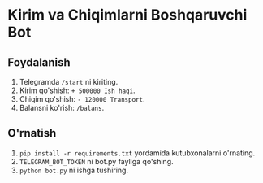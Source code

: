 
# Kirim va Chiqimlarni Boshqaruvchi Bot

## Foydalanish
1. Telegramda `/start` ni kiriting.
2. Kirim qo'shish: `+ 500000 Ish haqi`.
3. Chiqim qo'shish: `- 120000 Transport`.
4. Balansni ko'rish: `/balans`.

## O'rnatish
1. `pip install -r requirements.txt` yordamida kutubxonalarni o'rnating.
2. `TELEGRAM_BOT_TOKEN` ni bot.py fayliga qo'shing.
3. `python bot.py` ni ishga tushiring.
